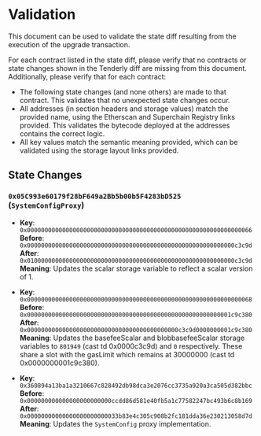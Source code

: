 # Validation

This document can be used to validate the state diff resulting from the execution of the upgrade
transaction.

For each contract listed in the state diff, please verify that no contracts or state changes shown in the Tenderly diff are missing from this document. Additionally, please verify that for each contract:

- The following state changes (and none others) are made to that contract. This validates that no unexpected state changes occur.
- All addresses (in section headers and storage values) match the provided name, using the Etherscan and Superchain Registry links provided. This validates the bytecode deployed at the addresses contains the correct logic.
- All key values match the semantic meaning provided, which can be validated using the storage layout links provided.

## State Changes

### `0x05C993e60179f28bF649a2Bb5b00b5F4283bD525` (`SystemConfigProxy`)

- **Key**: `0x0000000000000000000000000000000000000000000000000000000000000066`
  **Before**: `0x00000000000000000000000000000000000000000000000000000000000c3c9d`
  **After**: `0x01000000000000000000000000000000000000000000000000000000000c3c9d`
  **Meaning**: Updates the scalar storage variable to reflect a scalar version of 1.

- **Key**: `0x0000000000000000000000000000000000000000000000000000000000000068`
  **Before**: `0x0000000000000000000000000000000000000000000000000000000001c9c380`
  **After**: `0x0000000000000000000000000000000000000000000c3c9d0000000001c9c380`
  **Meaning**: Updates the basefeeScalar and blobbasefeeScalar storage variables to `801949` (cast td 0x0000c3c9d) and `0` respectively. These share a slot with the gasLimit which remains at 30000000 (cast td 0x0000000001c9c380).

- **Key**: `0x360894a13ba1a3210667c828492db98dca3e2076cc3735a920a3ca505d382bbc`
  **Before**: `0x000000000000000000000000ccdd86d581e40fb5a1c77582247bc493b6c8b169`
  **After**: `0x00000000000000000000000033b83e4c305c908b2fc181dda36e230213058d7d`
  **Meaning**: Updates the `SystemConfig` proxy implementation.
